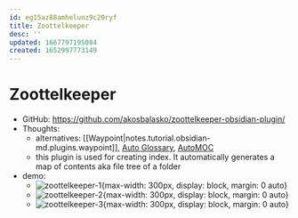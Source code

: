 ```yaml
---
id: eg15az88amhelunz9c20ryf
title: Zoottelkeeper
desc: ''
updated: 1667797195084
created: 1652997773149
---
```

# Zoottelkeeper

- GitHub: https://github.com/akosbalasko/zoottelkeeper-obsidian-plugin/
- Thoughts:
    - alternatives: [[Waypoint|notes.tutorial.obsidian-md.plugins.waypoint]], [Auto Glossary](https://github.com/ennioitaliano/obsidian-auto-glossary), [AutoMOC](https://github.com/dalcantara7/obsidian-auto-moc)
    - this plugin is used for creating index. It automatically generates a map of contents aka file tree of a folder
- demo:
    - ![zoottelkeeper-1](https://user-images.githubusercontent.com/46029522/126865703-c3a3d12f-a88f-42d1-806a-415d9e1afa53.png){max-width: 300px, display: block, margin: 0 auto}
    - ![zoottelkeeper-2](https://user-images.githubusercontent.com/46029522/126865758-883888d3-8cf1-496a-aa04-58ae6a4c69a6.png){max-width: 300px, display: block, margin: 0 auto}
    - ![zoottelkeeper-3](https://user-images.githubusercontent.com/46029522/126865823-84272e62-8f4f-417c-8af1-e624a02963be.png){max-width: 300px, display: block, margin: 0 auto}